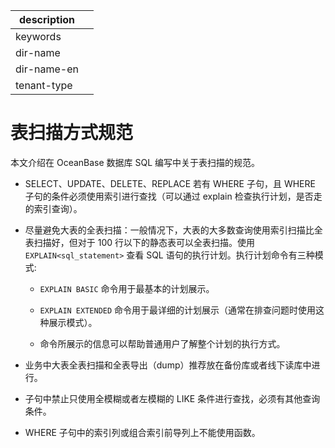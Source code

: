 |description||
|---|---|
|keywords||
|dir-name||
|dir-name-en||
|tenant-type||

# 表扫描方式规范

本文介绍在 OceanBase 数据库 SQL 编写中关于表扫描的规范。

* SELECT、UPDATE、DELETE、REPLACE 若有 WHERE 子句，且 WHERE 子句的条件必须使用索引进行查找（可以通过 explain 检查执行计划，是否走的索引查询）。

* 尽量避免大表的全表扫描：一般情况下，大表的大多数查询使用索引扫描比全表扫描好，但对于 100 行以下的静态表可以全表扫描。使用 `EXPLAIN<sql_statement>` 查看 SQL 语句的执行计划。执行计划命令有三种模式:

  * `EXPLAIN BASIC` 命令用于最基本的计划展示。

  * `EXPLAIN EXTENDED` 命令用于最详细的计划展示（通常在排查问题时使用这种展示模式）。

  * 命令所展示的信息可以帮助普通用户了解整个计划的执行方式。

* 业务中大表全表扫描和全表导出（dump）推荐放在备份库或者线下读库中进行。

* 子句中禁止只使用全模糊或者左模糊的 LIKE 条件进行查找，必须有其他查询条件。

* WHERE 子句中的索引列或组合索引前导列上不能使用函数。
